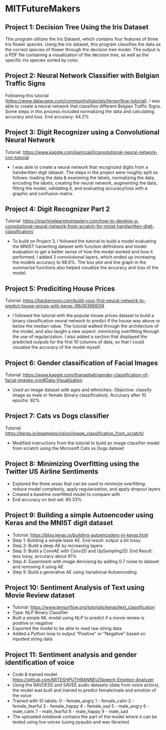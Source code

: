 # MITFutureMakers

## Project 1: Decision Tree Using the Iris Dataset
  This program utilizes the Iris Dataset, which contains four features of three Iris flower species. Using the iris dataset, this program classifies the data as the correct species of flower through the decision tree model. The output is a PDF file containing a visualization of the decision tree, as well as the specific iris species sorted by color. 

## Project 2: Neural Network Classifier with Belgian Traffic Signs
  Following this tutorial (https://www.datacamp.com/community/tutorials/tensorflow-tutorial), I was able to create a neural network that classifies different Belgian Traffic Signs. Some steps in this process included normalizing the data and calculating accuracy and loss. End accuracy: 44.2%
  
## Project 3: Digit Recognizer using a Convolutional Neural Network
Tutorial: https://www.kaggle.com/kanncaa1/convolutional-neural-network-cnn-tutorial
- I was able to create a neural network that recognized digits from a handwritten digit dataset. The steps in the project were roughly split as follows: loading the data & examining the labels, normalizing the data, encoding the labels, creating the neural network, augmenting the data, fitting the model, validating it, and evaluating accuracy/loss with a graphic and confusion matrix.

## Project 4: Digit Recognizer Part 2
Tutorial: https://machinelearningmastery.com/how-to-develop-a-convolutional-neural-network-from-scratch-for-mnist-handwritten-digit-classification/
- To build on Project 3, I followed the tutorial to build a model evaluating the MNIST hanwriting dataset with function definitions and model evaluation to get a better sense of how the model worked and how it performed. I added 3 convolutional layers, which ended up increasing the models accuracy to 98.6%. The box plot and line graph in the summarize functions also helped visualize the accuracy and loss of the model.

## Project 5: Prediciting House Prices
Tutorial: https://hackernoon.com/build-your-first-neural-network-to-predict-house-prices-with-keras-3fb0839680f4
- I followed the tutorial with the popular house prices dataset to build a binary classification neural network to predict if the house was above or below the median value. The tutorial walked through the architecture of the model, and also taught a new aspect: minimizing overfitting through the use of regularization. I also added a section that displayed the predicted outputs for the first 10 columns of data, so that I could visualize the accuracy of the model myself. 

## Project 6: Gender classification of Facial Images
Tutorial: https://www.kaggle.com/thanaphatj/gender-classification-of-facial-images-cnn#Data-Visualization
- Used an image dataset with ages and ethnicities. Objective: classify image as male or female (binary classification). Accuracy after 10 epochs: 92%

## Project 7: Cats vs Dogs classifier
Tutorial: https://keras.io/examples/vision/image_classification_from_scratch/
- Modified instructions from the tutorial to build an image classifier model from scratch using the Microsoft Cats vs Dogs dataset

## Project 8: Minimizing Overfitting using the Twitter US Airline Sentiments
- Explored the three areas that can be used to minimize overfitting: reduce model complexity, apply regularization, and apply dropout layers
- Created a baseline overfitted model to compare with
- End accuracy on test set: 80.33%

## Project 9: Building a simple Autoencoder using Keras and the MNIST digit dataset
- Tutorial: https://blog.keras.io/building-autoencoders-in-keras.html
- Step 1: Building a simple base AE. End result: output a bit lossy
- Step 2: Build a deep AE by increasing layers
- Step 3: Build a ConvAE with Conv2D and UpSampling2D. End Result: less lossy, accuracy about 81%
- Step 4: Experiment with image denoising by adding 0.7 noise to dataset and removing it using AE
- Step 5: Build a generative AE using Variational Autoencoding

## Project 10: Sentiment Analysis of Text using Movie Review dataset
- Tutorial: https://www.tensorflow.org/tutorials/keras/text_classification
- Type: NLP Binary Classifier
- Built a simple ML model using NLP to predict if a movie review is positive or negative
- Exported the model to be able to read raw string data
- Added a Python loop to output "Positive" or "Negative" based on inputted string data

## Project 11: Sentiment analysis and gender identification of voice
- Code & trained model: https://github.com/MITESHPUTHRANNEU/Speech-Emotion-Analyzer
- Using the RAVDESS and SAVEE audio datasets (data from voice actors), the model was built and trained to predict female/male and emotion of the voice
- Trained with 10 labels: 
0 - female_angry
1 - female_calm
2 - female_fearful
3 - female_happy
4 - female_sad
5 - male_angry
6 - male_calm
7 - male_fearful
8 - male_happy
9 - male_sad
- The uploaded notebook contains the part of the model where it can be tested using live voices (using pyaudio and wav libraries)
  
